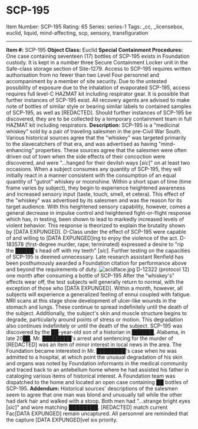 # SCP-195
Item Number: SCP-195
Rating: 65
Series: series-1
Tags: _cc, _licensebox, euclid, liquid, mind-affecting, scp, sensory, transfiguration

---

**Item #:** SCP-195
**Object Class:** Euclid
**Special Containment Procedures:** One case containing seventeen (17) bottles of SCP-195 exists in Foundation custody. It is kept in a number three Secure Containment Locker unit in the Safe-class storage section of Site-1279. Access to SCP-195 requires written authorisation from no fewer than two Level Four personnel and accompaniment by a member of site security. Due to the untested possibility of exposure due to the inhalation of evaporated SCP-195, access requires full level-C HAZMAT kit including respirator gear.
It is possible that further instances of SCP-195 exist. All recovery agents are advised to make note of bottles of similar style or bearing similar labels to contained samples of SCP-195, as well as [REDACTED]. Should further instances of SCP-195 be discovered, they are to be collected by a temporary containment team in full HAZMAT kit including respirators.
**Description:** SCP-195 is a "medicinal whiskey" sold by a pair of traveling salesmen in the pre-Civil War South. Various historical sources agree that the "whiskey" was targeted primarily to the slavecatchers of that era, and was advertised as having "mind-enhancing" properties. These sources agree that the salesmen were often driven out of town when the side effects of their concoction were discovered, and were "…hanged for their devilsh ways [_sic_]" on at least two occasions.
When a subject consumes any quantity of SCP-195, they will initially react in a manner consistent with the consumption of an equal quantity of "gutrot" whiskey or moonshine. Within a short span of time (time frame varies by subject), they begin to experience heightened awareness and increased sensory input (taste, touch, smell, et cetera). This effect of the "whiskey" was advertised by its salesmen and was the reason for its target audience. With this heightened sensory capability, however, comes a general decrease in impulse control and heightened fight-or-flight response which has, in testing, been shown to lead to markedly increased levels of violent behavior. This response is theorized to explain the brutality shown by [DATA EXPUNGED].
D-Class under the effect of SCP-195 were capable of and willing to [DATA EXPUNGED]ing to enjoy the violence of the act. D-183578 (first-degree murder, rape; terminated) expressed a desire to "rip the █████'s head off with my teeth" [_sic_]. Further testing on the capacities of SCP-195 is deemed unnecessary. Late research assistant Renfield has been posthumously awarded a Foundation citation for performance above and beyond the requirements of duty.
![acidface.jpg](https://scp-wiki.wdfiles.com/local--files/scp-195/acidface.jpg)
D-12322 (protocol 12) one month after consuming a bottle of SCP-195
After the "whiskey's" effects wear off, the test subjects will generally return to normal, with the exception of those who [DATA EXPUNGED]. Within a month, however, all subjects will experience a generalized feeling of ennui coupled with fatigue. MRI scans at this stage show development of ulcer-like wounds in the stomach and lungs. These continue to spread indefinitely until the death of the subject. Additionally, the subject's skin and muscle structure begins to degrade, particularly around points of stress or motion. This degradation also continues indefinitely or until the death of the subject.
SCP-195 was discovered by the ██-year-old son of a historian in ██████, Alabama, in late 20██. Mr. ████████'s arrest and sentencing for the murder of [REDACTED] was an item of minor interest in local news in the area. The Foundation became interested in Mr. ████████'s case when he was admitted to a hospital, at which point the unusual degradation of his skin and organs was noted by Foundation informants in the medical community and traced back to an antebellum home where he had assisted his father in cataloging various items of historical interest. A Foundation team was dispatched to the home and located an open case containing ██ bottles of SCP-195.
**Addendum:** Historical sources' descriptions of the salesmen seem to agree that one man was blond and unusually tall while the other had dark hair and walked with a stoop. Both men had "…strange bright eyes [_sic_]" and wore matching ████████. [REDACTED] match current Fac[DATA EXPUNGED] remain uncaptured. All personnel are reminded that the capture [DATA EXPUNGED]vel six priority.